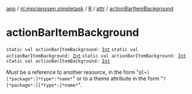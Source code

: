 [app](../../../index.md) / [nl.mpcjanssen.simpletask](../../index.md) / [R](../index.md) / [attr](index.md) / [actionBarItemBackground](.)

# actionBarItemBackground

`static val actionBarItemBackground: `[`Int`](https://kotlinlang.org/api/latest/jvm/stdlib/kotlin/-int/index.html)
`static val actionBarItemBackground: `[`Int`](https://kotlinlang.org/api/latest/jvm/stdlib/kotlin/-int/index.html)
`static val actionBarItemBackground: `[`Int`](https://kotlinlang.org/api/latest/jvm/stdlib/kotlin/-int/index.html)
`static val actionBarItemBackground: `[`Int`](https://kotlinlang.org/api/latest/jvm/stdlib/kotlin/-int/index.html)

Must be a reference to another resource, in the form "`@[+][*package*:]*type*:*name*`" or to a theme attribute in the form "`?[*package*:][*type*:]*name*`".

